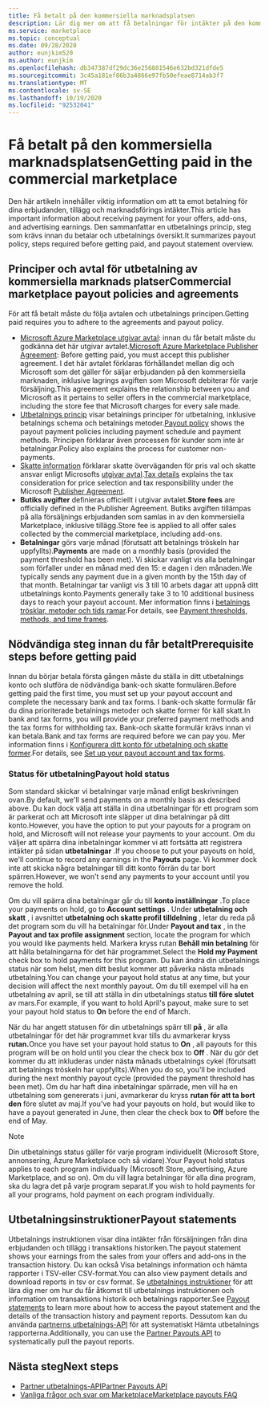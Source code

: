 ```yaml
---
title: Få betalt på den kommersiella marknadsplatsen
description: Lär dig mer om att få betalningar för intäkter på den kommersiella Marketplace – Azure Marketplace. Inkluderar utbetalnings princip, utbetalnings status och utbetalnings instruktioner.
ms.service: marketplace
ms.topic: conceptual
ms.date: 09/28/2020
author: eunjkim520
ms.author: eunjkim
ms.openlocfilehash: db347387df29dc36e256881546e632bd321dfde5
ms.sourcegitcommit: 3c45a181ef86b3a4866e97fb50efeae8714ab3f7
ms.translationtype: MT
ms.contentlocale: sv-SE
ms.lasthandoff: 10/19/2020
ms.locfileid: "92532041"
---
```

# <a name="getting-paid-in-the-commercial-marketplace"></a><span data-ttu-id="cce7e-104">Få betalt på den kommersiella marknadsplatsen</span><span class="sxs-lookup"><span data-stu-id="cce7e-104">Getting paid in the commercial marketplace</span></span>

<span data-ttu-id="cce7e-105">Den här artikeln innehåller viktig information om att ta emot betalning för dina erbjudanden, tillägg och marknadsförings intäkter.</span><span class="sxs-lookup"><span data-stu-id="cce7e-105">This article has important information about receiving payment for your offers, add-ons, and advertising earnings.</span></span> <span data-ttu-id="cce7e-106">Den sammanfattar en utbetalnings princip, steg som krävs innan du betalar och utbetalnings översikt.</span><span class="sxs-lookup"><span data-stu-id="cce7e-106">It summarizes payout policy, steps required before getting paid, and payout statement overview.</span></span>

## <a name="commercial-marketplace-payout-policies-and-agreements"></a><span data-ttu-id="cce7e-107">Principer och avtal för utbetalning av kommersiella marknads platser</span><span class="sxs-lookup"><span data-stu-id="cce7e-107">Commercial marketplace payout policies and agreements</span></span>

<span data-ttu-id="cce7e-108">För att få betalt måste du följa avtalen och utbetalnings principen.</span><span class="sxs-lookup"><span data-stu-id="cce7e-108">Getting paid requires you to adhere to the agreements and payout policy.</span></span>

- <span data-ttu-id="cce7e-109">[Microsoft Azure Marketplace utgivar avtal](https://go.microsoft.com/fwlink/p/?LinkID=699560): innan du får betalt måste du godkänna det här utgivar avtalet.</span><span class="sxs-lookup"><span data-stu-id="cce7e-109">[Microsoft Azure Marketplace Publisher Agreement](https://go.microsoft.com/fwlink/p/?LinkID=699560):  Before getting paid, you must accept this publisher agreement.</span></span> <span data-ttu-id="cce7e-110">I det här avtalet förklaras förhållandet mellan dig och Microsoft som det gäller för säljar erbjudanden på den kommersiella marknaden, inklusive lagrings avgiften som Microsoft debiterar för varje försäljning.</span><span class="sxs-lookup"><span data-stu-id="cce7e-110">This agreement explains the relationship between you and Microsoft as it pertains to seller offers in the commercial marketplace, including the store fee that Microsoft charges for every sale made.</span></span>
- <span data-ttu-id="cce7e-111">[Utbetalnings princip](payout-policy-details.md) visar betalnings principer för utbetalning, inklusive betalnings schema och betalnings metoder.</span><span class="sxs-lookup"><span data-stu-id="cce7e-111">[Payout policy](payout-policy-details.md) shows the payout payment policies including payment schedule and payment methods.</span></span> <span data-ttu-id="cce7e-112">Principen förklarar även processen för kunder som inte är betalningar.</span><span class="sxs-lookup"><span data-stu-id="cce7e-112">Policy also explains the process for customer non-payments.</span></span>
- <span data-ttu-id="cce7e-113">[Skatte information](tax-details-marketplace.md) förklarar skatte överväganden för pris val och skatte ansvar enligt Microsofts [utgivar avtal](https://go.microsoft.com/fwlink/p/?LinkID=699560).</span><span class="sxs-lookup"><span data-stu-id="cce7e-113">[Tax details](tax-details-marketplace.md) explains the tax consideration for price selection and tax responsibility under the Microsoft [Publisher Agreement](https://go.microsoft.com/fwlink/p/?LinkID=699560).</span></span>
- <span data-ttu-id="cce7e-114">**Butiks avgifter** definieras officiellt i utgivar avtalet.</span><span class="sxs-lookup"><span data-stu-id="cce7e-114">**Store fees** are officially defined in the Publisher Agreement.</span></span> <span data-ttu-id="cce7e-115">Butiks avgiften tillämpas på alla försäljnings erbjudanden som samlas in av den kommersiella Marketplace, inklusive tillägg.</span><span class="sxs-lookup"><span data-stu-id="cce7e-115">Store fee is applied to all offer sales collected by the commercial marketplace, including add-ons.</span></span>
- <span data-ttu-id="cce7e-116">**Betalningar** görs varje månad (förutsatt att betalnings tröskeln har uppfyllts).</span><span class="sxs-lookup"><span data-stu-id="cce7e-116">**Payments** are made on a monthly basis (provided the payment threshold has been met).</span></span> <span data-ttu-id="cce7e-117">Vi skickar vanligt vis alla betalningar som förfaller under en månad med den 15: e dagen i den månaden.</span><span class="sxs-lookup"><span data-stu-id="cce7e-117">We typically sends any payment due in a given month by the 15th day of that month.</span></span> <span data-ttu-id="cce7e-118">Betalningar tar vanligt vis 3 till 10 arbets dagar att uppnå ditt utbetalnings konto.</span><span class="sxs-lookup"><span data-stu-id="cce7e-118">Payments generally take 3 to 10 additional business days to reach your payout account.</span></span> <span data-ttu-id="cce7e-119">Mer information finns i [betalnings trösklar, metoder och tids ramar](payment-thresholds-methods-timeframes.md).</span><span class="sxs-lookup"><span data-stu-id="cce7e-119">For details, see [Payment thresholds, methods, and time frames](payment-thresholds-methods-timeframes.md).</span></span>

## <a name="prerequisite-steps-before-getting-paid"></a><span data-ttu-id="cce7e-120">Nödvändiga steg innan du får betalt</span><span class="sxs-lookup"><span data-stu-id="cce7e-120">Prerequisite steps before getting paid</span></span>

<span data-ttu-id="cce7e-121">Innan du börjar betala första gången måste du ställa in ditt utbetalnings konto och slutföra de nödvändiga bank-och skatte formulären.</span><span class="sxs-lookup"><span data-stu-id="cce7e-121">Before getting paid the first time, you must set up your payout account and complete the necessary bank and tax forms.</span></span> <span data-ttu-id="cce7e-122">I bank-och skatte formulär får du dina prioriterade betalnings metoder och skatte former för käll skatt.</span><span class="sxs-lookup"><span data-stu-id="cce7e-122">In bank and tax forms, you will provide your preferred payment methods and the tax forms for withholding tax.</span></span> <span data-ttu-id="cce7e-123">Bank-och skatte formulär krävs innan vi kan betala.</span><span class="sxs-lookup"><span data-stu-id="cce7e-123">Bank and tax forms are required before we can pay you.</span></span> <span data-ttu-id="cce7e-124">Mer information finns i [Konfigurera ditt konto för utbetalning och skatte former](set-up-your-payout-account.md).</span><span class="sxs-lookup"><span data-stu-id="cce7e-124">For details, see [Set up your payout account and tax forms](set-up-your-payout-account.md).</span></span>

### <a name="payout-hold-status"></a><span data-ttu-id="cce7e-125">Status för utbetalning</span><span class="sxs-lookup"><span data-stu-id="cce7e-125">Payout hold status</span></span>

<span data-ttu-id="cce7e-126">Som standard skickar vi betalningar varje månad enligt beskrivningen ovan.</span><span class="sxs-lookup"><span data-stu-id="cce7e-126">By default, we'll send payments on a monthly basis as described above.</span></span> <span data-ttu-id="cce7e-127">Du kan dock välja att ställa in dina utbetalningar för ett program som är parkerat och att Microsoft inte släpper ut dina betalningar på ditt konto.</span><span class="sxs-lookup"><span data-stu-id="cce7e-127">However, you have the option to put your payouts for a program on hold, and Microsoft will not release your payments to your account.</span></span> <span data-ttu-id="cce7e-128">Om du väljer att spärra dina inbetalningar kommer vi att fortsätta att registrera intäkter på sidan **utbetalningar** .</span><span class="sxs-lookup"><span data-stu-id="cce7e-128">If you choose to put your payouts on hold, we'll continue to record any earnings in the **Payouts** page.</span></span> <span data-ttu-id="cce7e-129">Vi kommer dock inte att skicka några betalningar till ditt konto förrän du tar bort spärren.</span><span class="sxs-lookup"><span data-stu-id="cce7e-129">However, we won't send any payments to your account until you remove the hold.</span></span>

<span data-ttu-id="cce7e-130">Om du vill spärra dina betalningar går du till **konto inställningar** .</span><span class="sxs-lookup"><span data-stu-id="cce7e-130">To place your payments on hold, go to **Account settings** .</span></span> <span data-ttu-id="cce7e-131">Under **utbetalning och skatt** , i avsnittet **utbetalning och skatte profil tilldelning** , letar du reda på det program som du vill ha betalningar för.</span><span class="sxs-lookup"><span data-stu-id="cce7e-131">Under **Payout and tax** , in the **Payout and tax profile assignment** section, locate the program for which you would like payments held.</span></span> <span data-ttu-id="cce7e-132">Markera kryss rutan **Behåll min betalning** för att hålla betalningarna för det här programmet.</span><span class="sxs-lookup"><span data-stu-id="cce7e-132">Select the **Hold my Payment** check box to hold payments for this program.</span></span> <span data-ttu-id="cce7e-133">Du kan ändra din utbetalnings status när som helst, men ditt beslut kommer att påverka nästa månads utbetalning.</span><span class="sxs-lookup"><span data-stu-id="cce7e-133">You can change your payout hold status at any time, but your decision will affect the next monthly payout.</span></span> <span data-ttu-id="cce7e-134">Om du till exempel vill ha en utbetalning av april, se till att ställa in din utbetalnings status **till före slutet** av mars.</span><span class="sxs-lookup"><span data-stu-id="cce7e-134">For example, if you want to hold April's payout, make sure to set your payout hold status to **On** before the end of March.</span></span>

<span data-ttu-id="cce7e-135">När du har angett statusen för din utbetalnings spärr till **på** , är alla utbetalningar för det här programmet kvar tills du avmarkerar kryss **rutan.**</span><span class="sxs-lookup"><span data-stu-id="cce7e-135">Once you have set your payout hold status to **On** , all payouts for this program will be on hold until you clear the check box to **Off** .</span></span> <span data-ttu-id="cce7e-136">När du gör det kommer du att inkluderas under nästa månads utbetalnings cykel (förutsatt att betalnings tröskeln har uppfyllts).</span><span class="sxs-lookup"><span data-stu-id="cce7e-136">When you do so, you'll be included during the next monthly payout cycle (provided the payment threshold has been met).</span></span> <span data-ttu-id="cce7e-137">Om du har haft dina inbetalningar spärrade, men vill ha en utbetalning som genererats i juni, avmarkerar du kryss **rutan för att ta bort den** före slutet av maj.</span><span class="sxs-lookup"><span data-stu-id="cce7e-137">If you've had your payouts on hold, but would like to have a payout generated in June, then clear the check box to **Off** before the end of May.</span></span>

>[!Note]
> <span data-ttu-id="cce7e-138">Din utbetalnings status gäller för varje program individuellt (Microsoft Store, annonsering, Azure Marketplace och så vidare).</span><span class="sxs-lookup"><span data-stu-id="cce7e-138">Your Payout hold status applies to each program individually (Microsoft Store, advertising, Azure Marketplace, and so on).</span></span> <span data-ttu-id="cce7e-139">Om du vill lagra betalningar för alla dina program, ska du lagra det på varje program separat.</span><span class="sxs-lookup"><span data-stu-id="cce7e-139">If you wish to hold payments for all your programs, hold payment on each program individually.</span></span>

## <a name="payout-statements"></a><span data-ttu-id="cce7e-140">Utbetalningsinstruktioner</span><span class="sxs-lookup"><span data-stu-id="cce7e-140">Payout statements</span></span>

<span data-ttu-id="cce7e-141">Utbetalnings instruktionen visar dina intäkter från försäljningen från dina erbjudanden och tillägg i transaktions historiken.</span><span class="sxs-lookup"><span data-stu-id="cce7e-141">The payout statement shows your earnings from the sales from your offers and add-ons in the transaction history.</span></span> <span data-ttu-id="cce7e-142">Du kan också Visa betalnings information och hämta rapporter i TSV-eller CSV-format.</span><span class="sxs-lookup"><span data-stu-id="cce7e-142">You can also view payment details and download reports in tsv or csv format.</span></span> <span data-ttu-id="cce7e-143">Se [utbetalnings instruktioner](payout-statement.md) för att lära dig mer om hur du får åtkomst till utbetalnings instruktionen och information om transaktions historik och betalnings rapporter.</span><span class="sxs-lookup"><span data-stu-id="cce7e-143">See [Payout statements](payout-statement.md) to learn more about how to access the payout statement and the details of the transaction history and payment reports.</span></span> <span data-ttu-id="cce7e-144">Dessutom kan du använda [partnerns utbetalnings-API](https://apidocs.microsoft.com/services/partnerpayouts) för att systematiskt Hämta utbetalnings rapporterna.</span><span class="sxs-lookup"><span data-stu-id="cce7e-144">Additionally, you can use the [Partner Payouts API](https://apidocs.microsoft.com/services/partnerpayouts) to systematically pull the payout reports.</span></span>

## <a name="next-steps"></a><span data-ttu-id="cce7e-145">Nästa steg</span><span class="sxs-lookup"><span data-stu-id="cce7e-145">Next steps</span></span>

- [<span data-ttu-id="cce7e-146">Partner utbetalnings-API</span><span class="sxs-lookup"><span data-stu-id="cce7e-146">Partner Payouts API</span></span>](https://apidocs.microsoft.com/services/partnerpayouts)
- [<span data-ttu-id="cce7e-147">Vanliga frågor och svar om Marketplace</span><span class="sxs-lookup"><span data-stu-id="cce7e-147">Marketplace payouts FAQ</span></span>](payout-faq.md)
